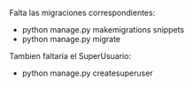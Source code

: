 Falta las migraciones correspondientes:
* python manage.py makemigrations snippets
* python manage.py migrate


Tambien faltaria el SuperUsuario:
* python manage.py createsuperuser
